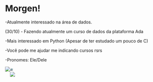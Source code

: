 <!--
**sanshee2/sanshee2** is a ✨ _special_ ✨ repository because its `README.md` (this file) appears on your GitHub profile.

Here are some ideas to get you started:

- 🔭 I’m currently working on ...
- 🌱 I’m currently learning ...
- 👯 I’m looking to collaborate on ...
- 🤔 I’m looking for help with ...
- 💬 Ask me about ...
- 📫 How to reach me: ...
- 😄 Pronouns: ...
- ⚡ Fun fact: ...
-->
<div class="flex-container">
  <div class="flex-item">
    <h1>Morgen!</h1>
    <p>-Atualmente interessado na área de dados.</p>
    <p>(30/10) - Fazendo atualmente um curso de dados da plataforma Ada</p>
    <p>-Mais interessado em Python (Apesar de ter estudado um pouco de C)</p>
    <p>-Você pode me ajudar me indicando cursos rsrs</p>
    <p>-Pronomes: Ele/Dele</p>
  </div>
</div>

<div>
  <a href="https://www.linkedin.com/in/gabriel-lima-9b4431270/">
  <img height="180em" align="left"src="https://github-readme-stats.vercel.app/api/top-langs/?username=anuraghazra&layout=compact&theme=tokyonight"/>
  <img src="./volibear.gif" alt="Volibear" height="10em" width="10em">
  
</div>
<img height="180em" img align="left"src="https://github-readme-stats.vercel.app/api?username=sanshee2&show_icons=true&theme=tokyonight&hide=issues"/>


